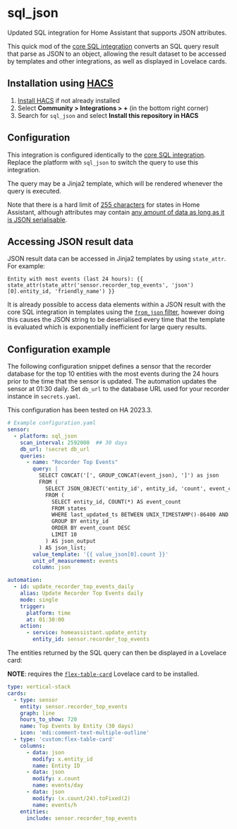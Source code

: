 # sql_json

Updated SQL integration for Home Assistant that supports JSON attributes.

This quick mod of the [core SQL integration](https://www.home-assistant.io/integrations/sql/) converts an SQL query result that parse as JSON to an object, allowing the result dataset to be accessed by templates and other integrations, as well as displayed in Lovelace cards.

## Installation using [HACS](https://hacs.xyz/)

1. [Install HACS](https://hacs.xyz/docs/installation/manual) if not already installed
1. Select **Community > Integrations > +** (in the bottom right corner)
1. Search for `sql_json` and select **Install this repository in HACS**

## Configuration

This integration is configured identically to the [core SQL integration](https://www.home-assistant.io/integrations/sql/). Replace the platform with `sql_json` to switch the query to use this integration.

The query may be a Jinja2 template, which will be rendered whenever the query is executed.

Note that there is a hard limit of [255 characters](https://github.com/home-assistant/core/blob/9ee97cb213d659aa9b6149484c0a42522decba78/homeassistant/core.py#L136) for states in Home Assistant, although attributes may contain [any amount of data as long as it is JSON serialisable](https://developers.home-assistant.io/docs/dev_101_states).

## Accessing JSON result data

JSON result data can be accessed in Jinja2 templates by using `state_attr`. For example:

```jinja
Entity with most events (last 24 hours): {{ state_attr(state_attr('sensor.recorder_top_events', 'json')[0].entity_id, 'friendly_name') }}
```

It is already possible to access data elements within a JSON result with the core SQL integration in templates using the [`from_json` filter](https://www.home-assistant.io/docs/configuration/templating/), however doing this causes the JSON string to be deserialised every time that the template is evaluated which is exponentially inefficient for large query results.

## Configuration example

The following configuration snippet defines a sensor that the recorder database for the top 10 entities with the most events during the 24 hours prior to the time that the sensor is updated. The automation updates the sensor at 01:30 daily. Set `db_url` to the database URL used for your recorder instance in `secrets.yaml`.

This configuration has been tested on HA 2023.3.

```yaml
# Example configuration.yaml
sensor:
  - platform: sql_json
    scan_interval: 2592000  ## 30 days
    db_url: !secret db_url
    queries:
      - name: "Recorder Top Events"
        query: |
          SELECT CONCAT('[', GROUP_CONCAT(event_json), ']') as json
          FROM (
            SELECT JSON_OBJECT('entity_id', entity_id, 'count', event_count) AS event_json
            FROM (
              SELECT entity_id, COUNT(*) AS event_count
              FROM states
              WHERE last_updated_ts BETWEEN UNIX_TIMESTAMP()-86400 AND UNIX_TIMESTAMP()
              GROUP BY entity_id
              ORDER BY event_count DESC
              LIMIT 10
            ) AS json_output
          ) AS json_list;
        value_template: '{{ value_json[0].count }}'
        unit_of_measurement: events
        column: json

automation:
  - id: update_recorder_top_events_daily
    alias: Update Recorder Top Events daily
    mode: single
    trigger:
      platform: time
      at: 01:30:00
    action:
      - service: homeassistant.update_entity
        entity_id: sensor.recorder_top_events

```

The entities returned by the SQL query can then be displayed in a Lovelace card:

**NOTE**: requires the [`flex-table-card`](https://github.com/custom-cards/flex-table-card) Lovelace card to be installed.

```yaml
type: vertical-stack
cards:
  - type: sensor
    entity: sensor.recorder_top_events
    graph: line
    hours_to_show: 720
    name: Top Events by Entity (30 days)
    icon: 'mdi:comment-text-multiple-outline'
  - type: 'custom:flex-table-card'
    columns:
      - data: json
        modify: x.entity_id
        name: Entity ID
      - data: json
        modify: x.count
        name: events/day
      - data: json
        modify: (x.count/24).toFixed(2)
        name: events/h
    entities:
      include: sensor.recorder_top_events
```
